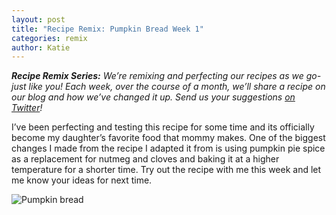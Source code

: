 ```yaml
---
layout: post
title: "Recipe Remix: Pumpkin Bread Week 1"
categories: remix
author: Katie
---
```


**_Recipe Remix Series:_** _We’re remixing and perfecting our recipes as we go-
just like you!  Each week, over the course of a month, we’ll share a recipe on
our blog and how we’ve changed it up.  Send us your suggestions [on
Twitter][twitter]!_

I’ve been perfecting and testing this recipe for some time and its officially
become my daughter’s favorite food that mommy makes.  One of the biggest
changes I made from the recipe I adapted it from is using pumpkin pie spice as
a replacement for nutmeg and cloves and baking it at a higher temperature for a
shorter time.  Try out the recipe with me this week and let me know your ideas
for next time.

![Pumpkin bread](https://static.platezero.com/blog/pumpkin_bread_1.jpg)

[twitter]: https://twitter.com/platezer0
